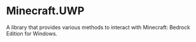 # Minecraft.UWP
A library that provides various methods to interact with Minecraft: Bedrock Edition for Windows.